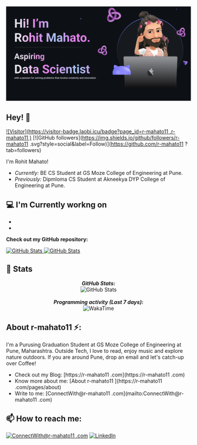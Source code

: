 ![Rohit Mahato Banner Image](./Banner.png)
<!-- <h2 align='center'>Rohit Mahato @ r-mahato11
</h2>
<p align='center'><b>Purusing Graduation Student at GS Moze College of Engineering at Pune</b></p> -->

<h2>Hey! 👋</h2>

[![Visitor](https://visitor-badge.laobi.icu/badge?page_id=r-mahato11
.r-mahato11
)](https://github.com/r-mahato11
) [![GitHub followers](https://img.shields.io/github/followers/r-mahato11
.svg?style=social&label=Follow)](https://github.com/r-mahato11
?tab=followers)

I'm Rohit Mahato! 
- <i>Currently:</i> BE CS Student at GS Moze College of Engineering at Pune. 
- <i>Previously:</i> Dipmloma CS Student at Akneekya DYP College of Engineering at Pune.

<h2>💻 I'm Currently workng on</h2>

- 
- 


__Check out my GitHub repository:__

<div>
  <p>
    <a href="https://github.com/r-mahato11
/Sakauri.Ai">
      <img src="https://github-readme-stats.vercel.app/api/pin/?username=r-mahato11
&repo=Sakauri.Ai" alt="GitHub Stats" />
    </a>
    <a href="https://github.com/r-mahato11
/Blog-Website">
      <img src="https://github-readme-stats.vercel.app/api/pin/?username=r-mahato11
&repo=CloudOrg-Simulator" alt="GitHub Stats" />
    </a>
  </p>
</div>

<h2>👀 Stats</h2>

<div>

  
  <p align="center">
  <b><em>GitHub Stats:</em></b> <br/>
    <img src="https://github-readme-streak-stats.herokuapp.com/?user=r-mahato11
" alt="GitHub Stats" /> <br/><br/>
  <b><em>Programming activity (Last 7 days):</em></b> <br/>
    <img src="https://github-readme-stats.vercel.app/api/wakatime?username=r-mahato11
" alt="WakaTime" />
  </p>
</div>

<h2> About r-mahato11
⚡:</h2>

I'm a Purusing Graduation Student at GS Moze College of Engineering at Pune, Maharashtra. Outside Tech, I love to read, enjoy music and explore nature outdoors. If you are around Pune, drop an email and let's catch-up over Coffee!
 
- Check out my Blog: [https://r-mahato11
.com](https://r-mahato11
.com)
- Know more about me: [About r-mahato11
](https://r-mahato11
.com/pages/about)
- Write to me: [ConnectWith@r-mahato11
.com](mailto:ConnectWith@r-mahato11
.com)

<h2>📫 How to reach me:</h2>

<a href="mailto:ConnectWith@r-mahato11
.com">![ConnectWith@r-mahato11
.com](https://img.shields.io/badge/Gmail-D14836?style=for-the-badge&logo=gmail&logoColor=white)</a> <a href="https://www.linkedin.com/in/r-mahato11/">![LinkedIn](https://img.shields.io/badge/LinkedIn-0077B5?style=for-the-badge&logo=linkedin&logoColor=white)</a>
